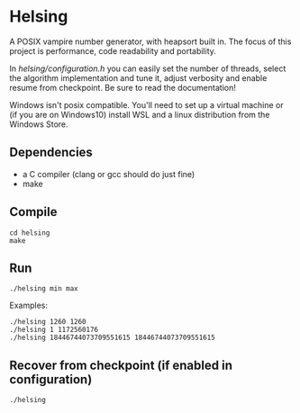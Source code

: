 # Helsing
A POSIX vampire number generator, with heapsort built in.
The focus of this project is performance, code readability and portability.

In *helsing/configuration.h* you can easily set the number of threads, select the algorithm implementation and tune it, adjust verbosity and enable resume from checkpoint.
Be sure to read the documentation!

Windows isn't posix compatible. You'll need to set up a virtual machine or (if you are on Windows10) install WSL and a linux distribution from the Windows Store.

## Dependencies
 - a C compiler (clang or gcc should do just fine)
 - make

## Compile
```
cd helsing
make
```
## Run
```
./helsing min max
```
Examples:
```
./helsing 1260 1260
./helsing 1 1172560176
./helsing 18446744073709551615 18446744073709551615
```
## Recover from checkpoint (if enabled in configuration)
```
./helsing
```

